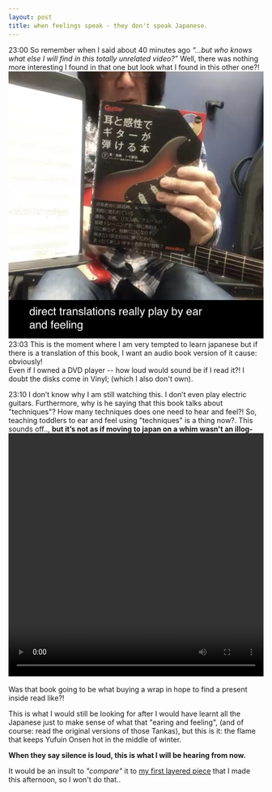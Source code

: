 ```yaml
---
layout: post
title: when feelings speak - they don't speak Japanese.
---
```


23:00
So remember when I said about 40 minutes ago _“...but who knows what else I will find in this totally unrelated video?”_
Well, there was nothing more interesting I found in that one but look what I found in this other one?!
![book?](/public/assets/images/book.jpg)
23:03 This is the moment where I am very tempted to learn japanese but if there is a translation of this book, I want an audio book version of it cause: obviously!
<br>Even if I owned a DVD player -- how loud would sound be if I read it?! I doubt the disks come in Vinyl; (which I also don't own).

23:10 I don’t know why I am still watching this. I don’t even play electric guitars. Furthermore, why is he saying that this book talks about "techniques"? How many techniques does one need to hear and feel?! So, teaching toddlers to ear and feel using "techniques" is a thing now?. This sounds off.., **but it’s not as if moving to japan on a whim wasn't an illog-**
<br>
<video controls="" autoplay="true" src="https://www.tatianazihindula.com/public/assets/videos/KONSTANTIN_REINFELD.mp4" type="video/mp4" width="100%" height="480"></video>
<br>

Was that book going to be what buying a wrap in hope to find a present inside read like?!

This is what I would still be looking for after I would have learnt all the Japanese just to make sense of what that "earing and feeling", (and of course: read the original versions of those Tankas), but this is it: the flame that keeps Yufuin Onsen hot in the middle of winter.

**When they say silence is loud, this is what I will be hearing from now.**

It would be an insult to _"compare"_ it to [my first layered piece](/misk_audio) that I made this afternoon, so I won't do that..
